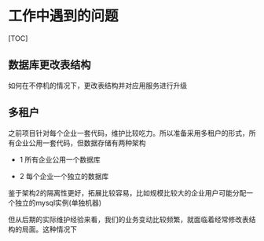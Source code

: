 # 工作中遇到的问题

[TOC]

## 数据库更改表结构

如何在不停机的情况下，更改表结构并对应用服务进行升级



## 多租户

之前项目针对每个企业一套代码，维护比较吃力。所以准备采用多租户的形式，所有企业公用一套代码，但数据存储有两种架构

*  1 所有企业公用一个数据库

* 2 每个企业一个独立的数据库

鉴于架构2的隔离性更好，拓展比较容易，比如规模比较大的企业用户可能分配一个独立的mysql实例(单独机器)

但从后期的实际维护经验来看，我们的业务变动比较频繁，就面临着经常修改表结构的局面。这种情况下